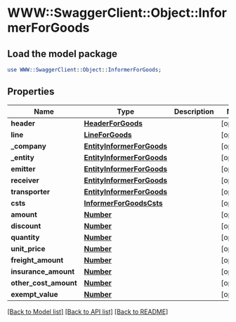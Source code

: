 # WWW::SwaggerClient::Object::InformerForGoods

## Load the model package
```perl
use WWW::SwaggerClient::Object::InformerForGoods;
```

## Properties
Name | Type | Description | Notes
------------ | ------------- | ------------- | -------------
**header** | [**HeaderForGoods**](HeaderForGoods.md) |  | [optional] 
**line** | [**LineForGoods**](LineForGoods.md) |  | [optional] 
**_company** | [**EntityInformerForGoods**](EntityInformerForGoods.md) |  | [optional] 
**_entity** | [**EntityInformerForGoods**](EntityInformerForGoods.md) |  | [optional] 
**emitter** | [**EntityInformerForGoods**](EntityInformerForGoods.md) |  | [optional] 
**receiver** | [**EntityInformerForGoods**](EntityInformerForGoods.md) |  | [optional] 
**transporter** | [**EntityInformerForGoods**](EntityInformerForGoods.md) |  | [optional] 
**csts** | [**InformerForGoodsCsts**](InformerForGoodsCsts.md) |  | [optional] 
**amount** | [**Number**](Number.md) |  | [optional] 
**discount** | [**Number**](Number.md) |  | [optional] 
**quantity** | [**Number**](Number.md) |  | [optional] 
**unit_price** | [**Number**](Number.md) |  | [optional] 
**freight_amount** | [**Number**](Number.md) |  | [optional] 
**insurance_amount** | [**Number**](Number.md) |  | [optional] 
**other_cost_amount** | [**Number**](Number.md) |  | [optional] 
**exempt_value** | [**Number**](Number.md) |  | [optional] 

[[Back to Model list]](../README.md#documentation-for-models) [[Back to API list]](../README.md#documentation-for-api-endpoints) [[Back to README]](../README.md)


